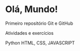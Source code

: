 # Olá, Mundo!
 Primeiro repositório Git e GitHub

Atividades e exercícios 

Python 
HTML, CSS, JAVASCRIPT